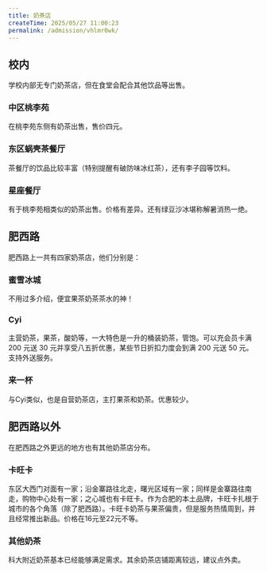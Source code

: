 ```yaml
---
title: 奶茶店
createTime: 2025/05/27 11:00:23
permalink: /admission/vhlmr0wk/
---
```


## 校内

学校内部无专门奶茶店，但在食堂会配合其他饮品等出售。

### 中区桃李苑

在桃李苑东侧有奶茶出售，售价四元。

### 东区蜗壳茶餐厅

茶餐厅的饮品比较丰富（特别提醒有破防味冰红茶），还有李子园等饮料。

### 星座餐厅

有于桃李苑相类似的奶茶出售。价格有差异。还有绿豆沙冰堪称解暑消热一绝。

## 肥西路

肥西路上一共有四家奶茶店，他们分别是：

### 蜜雪冰城

不用过多介绍，便宜果茶奶茶茶水的神！

### Cyi

主营奶茶，果茶，酸奶等，一大特色是一升的桶装奶茶，管饱。可以充会员卡满 200 元送 30 元并享受八五折优惠，某些节日折扣力度会到满 200 元送 50 元。支持外送服务。

### 来一杯

与Cyi类似，也是自营奶茶店，主打果茶和奶茶。优惠较少。

## 肥西路以外

在肥西路之外更远的地方也有其他奶茶店分布。

### 卡旺卡

东区大西门对面有一家；沿金寨路往北走，曙光区域有一家；同样是金寨路往南走，购物中心处有一家；之心城也有卡旺卡。作为合肥的本土品牌，卡旺卡扎根于城市的各个角落（除了肥西路）。卡旺卡奶茶与果茶偏贵，但是服务热情周到，并且经常推出新品。价格在16元至22元不等。

### 其他奶茶

科大附近奶茶基本已经能够满足需求。其余奶茶店铺距离较远，建议点外卖。
